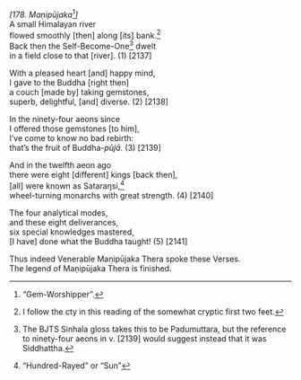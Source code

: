 *\[178. Maṇipūjaka*[^1]*\]*  
A small Himalayan river  
flowed smoothly \[then\] along \[its\] bank.[^2]  
Back then the Self-Become-One[^3] dwelt  
in a field close to that \[river\]. (1) \[2137\]

With a pleased heart \[and\] happy mind,  
I gave to the Buddha \[right then\]  
a couch \[made by\] taking gemstones,  
superb, delightful, \[and\] diverse. (2) \[2138\]

In the ninety-four aeons since  
I offered those gemstones \[to him\],  
I’ve come to know no bad rebirth:  
that’s the fruit of Buddha-*pūjā.* (3) \[2139\]

And in the twelfth aeon ago  
there were eight \[different\] kings \[back then\],  
\[all\] were known as Sataraŋsi,[^4]  
wheel-turning monarchs with great strength. (4) \[2140\]

The four analytical modes,  
and these eight deliverances,  
six special knowledges mastered,  
\[I have\] done what the Buddha taught! (5) \[2141\]

Thus indeed Venerable Maṇipūjaka Thera spoke these Verses.  
The legend of Maṇipūjaka Thera is finished.

[^1]: “Gem-Worshipper”.

[^2]: I follow the cty in this reading of the somewhat cryptic first two feet.

[^3]: The BJTS Sinhala gloss takes this to be Padumuttara, but the reference to ninety-four aeons in v. \[2139\] would suggest instead that it was Siddhattha.

[^4]: “Hundred-Rayed” or “Sun”
